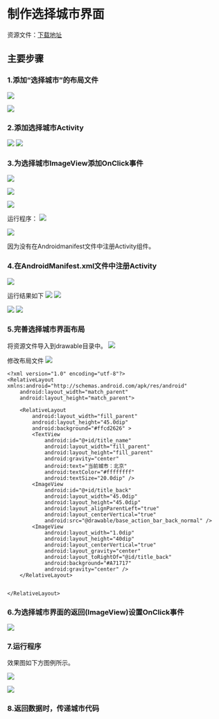 # 制作选择城市界面

资源文件：[下载地址](http://mobile100.zhangqx.com/assets/docs/projects/weather08_res.zip)

## 主要步骤
### 1.添加“选择城市”的布局文件

![](imags/08/8-1.png)

![](imags/08/8-2.png)
### 2.添加选择城市Activity

![](imags/08/8-3.png)
![](imags/08/8-4.png)


### 3.为选择城市ImageView添加OnClick事件

![](imags/08/8-4-1.png)

![](imags/08/8-4-2.png)

![](imags/08/8-4-3.png)

运行程序：
![](imags/08/8-5.png)

![](imags/08/8-6.png)

因为没有在Androidmanifest文件中注册Activity组件。

### 4.在AndroidManifest.xml文件中注册Activity

![](imags/08/8-7.png)

运行结果如下
![](imags/08/8-8.png)
![](imags/08/8-9.png)

![](imags/08/8-10.png)
![](imags/08/8-11.png)

### 5.完善选择城市界面布局
将资源文件导入到drawable目录中。
![](imags/08/8-12.png)

修改布局文件
![](imags/08/8-13.png)
```
<?xml version="1.0" encoding="utf-8"?>
<RelativeLayout xmlns:android="http://schemas.android.com/apk/res/android"
    android:layout_width="match_parent"
    android:layout_height="match_parent">

    <RelativeLayout
        android:layout_width="fill_parent"
        android:layout_height="45.0dip"
        android:background="#ffcd2626" >
        <TextView
            android:id="@+id/title_name"
            android:layout_width="fill_parent"
            android:layout_height="fill_parent"
            android:gravity="center"
            android:text="当前城市：北京"
            android:textColor="#ffffffff"
            android:textSize="20.0dip" />
        <ImageView
            android:id="@+id/title_back"
            android:layout_width="45.0dip"
            android:layout_height="45.0dip"
            android:layout_alignParentLeft="true"
            android:layout_centerVertical="true"
            android:src="@drawable/base_action_bar_back_normal" />
        <ImageView
            android:layout_width="1.0dip"
            android:layout_height="40dip"
            android:layout_centerVertical="true"
            android:layout_gravity="center"
            android:layout_toRightOf="@id/title_back"
            android:background="#A71717"
            android:gravity="center" />
    </RelativeLayout>


</RelativeLayout>
```

### 6.为选择城市界面的返回(ImageView)设置OnClick事件

![](imags/08/8-16.png)
### 7.运行程序
效果图如下方图例所示。

![](imags/08/8-14.png)

![](imags/08/8-15.png)


### 8.返回数据时，传递城市代码







